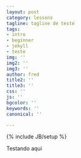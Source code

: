 ```yaml
---
layout: post
category: lessons
tagline: tagline de teste
tags:
- intro
- beginner
- jekyll
- teste
img: ''
img2: ''
img3: ''
author: fred
title2: ''
title3: ''
css: ''
js: ''
bgcolor: ''
keywords: ''
canonical: ''

---
```

{% include JB/setup %}

Testando aqui